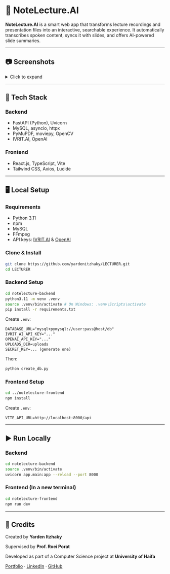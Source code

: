 # 📘 NoteLecture.AI

**NoteLecture.AI** is a smart web app that transforms lecture recordings and presentation files into an interactive, searchable experience. It automatically transcribes spoken content, syncs it with slides, and offers AI-powered slide summaries.

---

## 📷 Screenshots

<details>
<summary>Click to expand</summary>

* **Homepage:** ![](screenshots/Screenshot%202025-04-06%20at%2012.16.49.png)
* **Upload Interface:** ![](screenshots/Screenshot%202025-04-06%20at%2012.17.19.png)
* **Processing State:** ![](screenshots/Screenshot%202025-04-09%20at%2017.01.11.png)
* **Lecture View:** ![](screenshots/Screenshot%202025-04-09%20at%2017.01.53.png)

</details>

---

## 🧰 Tech Stack

### Backend

* FastAPI (Python), Uvicorn
* MySQL, asyncio, httpx
* PyMuPDF, moviepy, OpenCV
* IVRIT.AI, OpenAI

### Frontend

* React.js, TypeScript, Vite
* Tailwind CSS, Axios, Lucide

---

## 🖥 Local Setup

### Requirements

* Python 3.11
* npm
* MySQL
* FFmpeg
* API keys: [IVRIT.AI](https://hebrew-ai.com/) & [OpenAI](https://openai.com)

### Clone & Install

```bash
git clone https://github.com/yardenitzhaky/LECTURER.git
cd LECTURER
```

### Backend Setup

```bash
cd notelecture-backend
python3.11 -m venv .venv
source .venv/bin/activate # On Windows: .venv\Scripts\activate
pip install -r requirements.txt
```

Create `.env`:

```env
DATABASE_URL="mysql+pymysql://user:pass@host/db"
IVRIT_AI_API_KEY="..."
OPENAI_API_KEY="..."
UPLOADS_DIR=uploads
SECRET_KEY=... (generate one)
```
Then:

```bash
python create_db.py
```

### Frontend Setup

```bash
cd ../notelecture-frontend
npm install
```

Create `.env`:

```env
VITE_API_URL=http://localhost:8000/api
```
---

## ▶️ Run Locally

### Backend

```bash
cd notelecture-backend
source .venv/bin/activate
uvicorn app.main:app --reload --port 8000
```

### Frontend (In a new terminal)

```bash
cd notelecture-frontend
npm run dev
```
---

## 🙌 Credits

Created by **Yarden Itzhaky**

Supervised by **Prof. Roei Porat**

Developed as part of a Computer Science project at **University of Haifa**

[Portfolio](https://yardenitzhaky.github.io/Portfolio/) · [LinkedIn](https://linkedin.com/in/yardenitzhaky) · [GitHub](https://github.com/yardenitzhaky)
